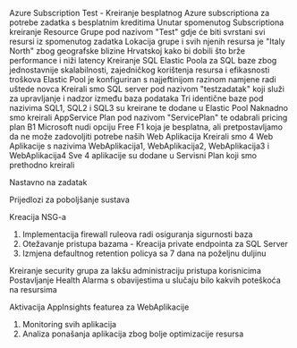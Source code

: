 Azure Subscription Test - Kreiranje besplatnog Azure subscriptiona za potrebe zadatka s besplatnim kreditima
Unutar spomenutog Subscriptiona kreiranje Resource Grupe pod nazivom "Test" gdje će biti svrstani svi resursi iz spomenutog zadatka
Lokacija grupe i svih njenih resursa je "Italy North" zbog geografske blizine Hrvatskoj kako bi dobili što brže performance i niži latency
Kreiranje SQL Elastic Poola za SQL baze zbog jednostavnije skalabilnosti, zajedničkog korištenja resursa i efikasnosti troškova
Elastic Pool je konfiguriran s najjeftinijom razinom namjene radi uštede novca
Kreirali smo SQL server pod nazivom "testzadatak" koji služi za upravljanje i nadzor između baza podataka
Tri identične baze pod nazivima SQL1, SQL2 i SQL3 su kreirane te dodane u Elastic Pool
Naknadno smo kreirali AppService Plan pod nazivom "ServicePlan" te odabrali pricing plan B1
Microsoft nudi opciju Free F1 koja je besplatna, ali pretpostavljamo da ne može zadovoljiti potrebe naših Web Aplikacija
Kreirali smo 4 Web Aplikacije s nazivima WebAplikacija1, WebAplikacija2, WebAplikacija3 i WebAplikacija4
Sve 4 aplikacije su dodane u Servisni Plan koji smo prethodno kreirali 



Nastavno na zadatak

Prijedlozi za poboljšanje sustava

Kreacija NSG-a
1. Implementacija firewall ruleova radi osiguranja sigurnosti baza
2. Otežavanje pristupa bazama - Kreacija private endpointa za SQL Server
3. Izmjena defaultnog retention policya sa 7 dana na poželjnu duljinu

Kreiranje security grupa za lakšu administraciju pristupa korisnicima
Postavljanje Health Alarma s obavijestima u slučaju bilo kakvih poteškoća na resursima

Aktivacija AppInsights featurea za WebAplikacije
1. Monitoring svih aplikacija
2. Analiza ponašanja aplikacija zbog bolje optimizacije resursa
